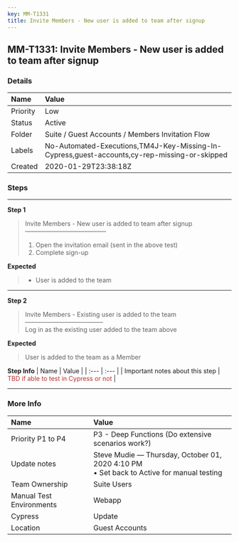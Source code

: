 ```yaml
---
key: MM-T1331
title: Invite Members - New user is added to team after signup
---
```


## MM-T1331: Invite Members - New user is added to team after signup

### Details

| Name     | Value                                                                                        |
| :------- | :------------------------------------------------------------------------------------------- |
| Priority | Low                                                                                          |
| Status   | Active                                                                                       |
| Folder   | Suite / Guest Accounts / Members Invitation Flow                                             |
| Labels   | No-Automated-Executions,TM4J-Key-Missing-In-Cypress,guest-accounts,cy-rep-missing-or-skipped |
| Created  | 2020-01-29T23:38:18Z                                                                         |

### Steps

<hr/>

**Step 1**

> <article>Invite Members - New user is added to team after signup<br>––––––––––––––––––––––––––<br><ol><li>Open the invitation email (sent in the above test)</li><li>Complete sign-up</li></ol></article>

**Expected**

> <article><ul><li>User is added to the team</li></ul></article>

<hr/>

**Step 2**

> <article>Invite Members - Existing user is added to the team<br>–––––––––––––––––––––––––<br>Log in as the existing user added to the team above</article>

**Expected**

> <article>User is added to the team as a Member</article>

**Step Info**
| Name | Value |
| :--- | :--- |
| Important notes about this step | <span style="color: rgb(184, 49, 47);">TBD if able to test in Cypress or not</span> |

<hr/>

### More Info

| Name                     | Value                                                                                       |
| :----------------------- | :------------------------------------------------------------------------------------------ |
| Priority P1 to P4        | P3 - Deep Functions (Do extensive scenarios work?)                                          |
| Update notes             | Steve Mudie — Thursday, October 01, 2020 4:10 PM<br>• Set back to Active for manual testing |
| Team Ownership           | Suite Users                                                                                 |
| Manual Test Environments | Webapp                                                                                      |
| Cypress                  | Update                                                                                      |
| Location                 | Guest Accounts                                                                              |
